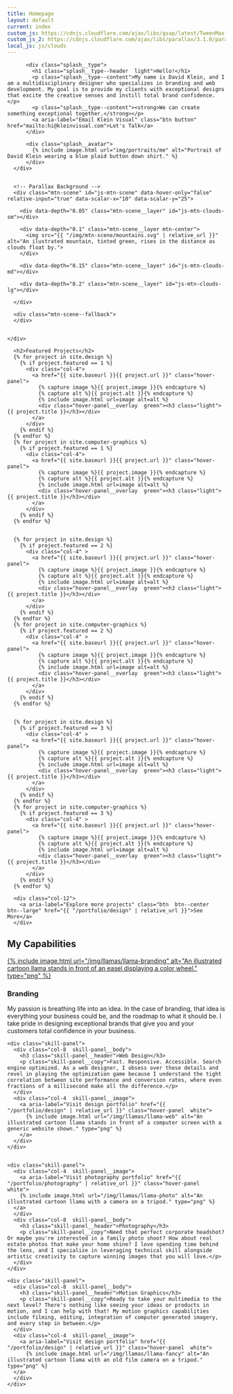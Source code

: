 ```yaml
---
title: Homepage
layout: default
current: index
custom_js: https://cdnjs.cloudflare.com/ajax/libs/gsap/latest/TweenMax.min
custom_js_2: https://cdnjs.cloudflare.com/ajax/libs/parallax/3.1.0/parallax.min
local_js: js/clouds
---
```


<main class="content  white">
  <!-- Home background & introduction -->
  <section class="splash  overflow  green" aria-label="Homepage introduction" >
    <div class="row">
      <div class="splash__intro">
      
          <div class="splash__type">
            <h1 class="splash__type--header  light">Hello!</h1>
            <p class="splash__type--content">My name is David Klein, and I am a multidisciplinary designer who specializes in branding and web development. My goal is to provide my clients with exceptional designs that excite the creative senses and instill total brand confidence.</p>
            <p class="splash__type--content"><strong>We can create something exceptional together.</strong></p>
            <a aria-label="Email Klein Visual" class="btn button" href="mailto:hi@kleinvisual.com">Let's Talk</a>
          </div>
          
          <div class="splash__avatar">
            {% include image.html url="img/portraits/me" alt="Portrait of David Klein wearing a blue plaid button down shirt." %}
          </div>
      </div>
      
      
      <!-- Parallax Background -->
      <div class="mtn-scene" id="js-mtn-scene" data-hover-only="false" relative-input="true" data-scalar-x="10" data-scalar-y="25">
      
        <div data-depth="0.05" class="mtn-scene__layer" id="js-mtn-clouds-sm"></div>
        
        <div data-depth="0.1" class="mtn-scene__layer mtn-center">
          <img src="{{ "/img/mtn-scene/mountains.svg" | relative_url }}" alt="An ilustrated mountain, tinted green, rises in the distance as clouds float by.">
        </div>
        
        <div data-depth="0.15" class="mtn-scene__layer" id="js-mtn-clouds-md"></div>
        
        <div data-depth="0.2" class="mtn-scene__layer" id="js-mtn-clouds-lg"></div>
        
      </div>
      
      <div class="mtn-scene--fallback">
      </div>
      
      
    </div>
        
  </section>
  
  
  
  
  
  <section class="row  white  full" aria-label="Design Samples">
    
      <h2>Featured Projects</h2>
      {% for project in site.design %}
        {% if project.featured == 1 %}
          <div class="col-4">
            <a href="{{ site.baseurl }}{{ project.url }}" class="hover-panel">
              {% capture image %}{{ project.image }}{% endcapture %}
              {% capture alt %}{{ project.alt }}{% endcapture %}
              {% include image.html url=image alt=alt %}
              <div class="hover-panel__overlay  green"><h3 class="light">{{ project.title }}</h3></div>
            </a>
          </div>
        {% endif %}
      {% endfor %}
      {% for project in site.computer-graphics %}
        {% if project.featured == 1 %}
          <div class="col-4">
            <a href="{{ site.baseurl }}{{ project.url }}" class="hover-panel">
              {% capture image %}{{ project.image }}{% endcapture %}
              {% capture alt %}{{ project.alt }}{% endcapture %}
              {% include image.html url=image alt=alt %}
              <div class="hover-panel__overlay  green"><h3 class="light">{{ project.title }}</h3></div>
            </a>
          </div>
        {% endif %}
      {% endfor %}
      
      
      {% for project in site.design %}
        {% if project.featured == 2 %}
          <div class="col-4" >
            <a href="{{ site.baseurl }}{{ project.url }}" class="hover-panel">
              {% capture image %}{{ project.image }}{% endcapture %}
              {% capture alt %}{{ project.alt }}{% endcapture %}
              {% include image.html url=image alt=alt %}
              <div class="hover-panel__overlay  green"><h3 class="light">{{ project.title }}</h3></div>
            </a>
          </div>
        {% endif %}
      {% endfor %}
      {% for project in site.computer-graphics %}
        {% if project.featured == 2 %}
          <div class="col-4" >
            <a href="{{ site.baseurl }}{{ project.url }}" class="hover-panel">
              {% capture image %}{{ project.image }}{% endcapture %}
              {% capture alt %}{{ project.alt }}{% endcapture %}
              {% include image.html url=image alt=alt %}
              <div class="hover-panel__overlay  green"><h3 class="light">{{ project.title }}</h3></div>
            </a>
          </div>
        {% endif %}
      {% endfor %}
      
      
      {% for project in site.design %}
        {% if project.featured == 3 %}
          <div class="col-4" >
            <a href="{{ site.baseurl }}{{ project.url }}" class="hover-panel">
              {% capture image %}{{ project.image }}{% endcapture %}
              {% capture alt %}{{ project.alt }}{% endcapture %}
              {% include image.html url=image alt=alt %}
              <div class="hover-panel__overlay  green"><h3 class="light">{{ project.title }}</h3></div>
            </a>
          </div>
        {% endif %}
      {% endfor %}
      {% for project in site.computer-graphics %}
        {% if project.featured == 3 %}
          <div class="col-4" >
            <a href="{{ site.baseurl }}{{ project.url }}" class="hover-panel">
              {% capture image %}{{ project.image }}{% endcapture %}
              {% capture alt %}{{ project.alt }}{% endcapture %}
              {% include image.html url=image alt=alt %}
              <div class="hover-panel__overlay  green"><h3 class="light">{{ project.title }}</h3></div>
            </a>
          </div>
        {% endif %}
      {% endfor %}
      
      <div class="col-12">
        <a aria-label="Explore more projects" class="btn  btn--center  btn--large" href="{{ "/portfolio/design" | relative_url }}">See More</a>
      </div>
      
  </section>
  
  
  
  
  <section class="row  white" aria-label="Capabilities">
    <h2>My Capabilities</h2>
    <div class="skill-panel">
      <div class="col-4  skill-panel__image">
        <a aria-label="Visit design portfolio" href="{{ "/portfolio/design" | relative_url }}" class="hover-panel  white">
          {% include image.html url="/img/llamas/llama-branding" alt="An illustrated cartoon llama stands in front of an easel displaying a color wheel." type="png" %}
        </a>
      </div>
      <div class="col-8  skill-panel__body">
        <h3 class="skill-panel__header">Branding</h3>
        <p class="skill-panel__copy">My passion is breathing life into an idea. In the case of branding, that idea is everything your business could be, and the roadmap to what it should be. I take pride in designing exceptional brands that give you and your customers total confidence in your business.</p>
      </div>
    </div>
    
    
    
    
    <div class="skill-panel">
      <div class="col-8  skill-panel__body">
        <h3 class="skill-panel__header">Web Design</h3>
        <p class="skill-panel__copy">Fast. Responsive. Accessible. Search engine optimized. As a web designer, I obsess over these details and revel in playing the optimization game because I understand the tight correlation between site performance and conversion rates, where even fractions of a millisecond make all the difference.</p>
      </div>
      <div class="col-4  skill-panel__image">
        <a aria-label="Visit design portfolio" href="{{ "/portfolio/design" | relative_url }}" class="hover-panel  white">
          {% include image.html url="/img/llamas/llama-web" alt="An illustrated cartoon llama stands in front of a computer screen with a generic website shown." type="png" %}
        </a> 
      </div>
    </div>
    
    
    <div class="skill-panel">
      <div class="col-4  skill-panel__image">
        <a aria-label="Visit photography portfolio" href="{{ "/portfolio/photography" | relative_url }}" class="hover-panel  white">
        {% include image.html url="/img/llamas/llama-photo" alt="An illustrated cartoon llama with a camera on a tripod." type="png" %}
      </a>
      </div>
      <div class="col-8  skill-panel__body">
        <h3 class="skill-panel__header">Photography</h3>
        <p class="skill-panel__copy">Need that perfect corporate headshot? Or maybe you're interested in a family photo shoot? How about real estate photos that make your home shine? I love spending time behind the lens, and I specialize in leveraging technical skill alongside artistic creativity to capture winning images that you will love.</p>
      </div>
    </div>
    
    <div class="skill-panel">
      <div class="col-8  skill-panel__body">
        <h3 class="skill-panel__header">Motion Graphics</h3>
        <p class="skill-panel__copy">Ready to take your multimedia to the next level? There's nothing like seeing your ideas or products in motion, and I can help with that! My motion graphics capabilities include filming, editing, integration of computer generated imagery, and every step in between.</p>
      </div>
      <div class="col-4  skill-panel__image">
        <a aria-label="Visit design portfolio" href="{{ "/portfolio/design" | relative_url }}" class="hover-panel  white">
          {% include image.html url="/img/llamas/llama-fancy" alt="An illustrated cartoon llama with an old film camera on a tripod." type="png" %}
      </a>
      </div>
    </div>
  </section>
  
  
  
  
  
</main>
